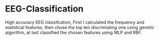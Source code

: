 # EEG-Classification
High accuracy EEG classifcation, 
First I calculated the frequency and statistical features, then chose the top ten discrimiating one using genetic algorithm, at last classified the chosen features using MLP and RBF.
